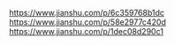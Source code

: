 https://www.jianshu.com/p/6c359768b1dc
https://www.jianshu.com/p/58e2977c420d
https://www.jianshu.com/p/1dec08d290c1
